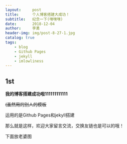 ```yaml
---
layout:     post
title:      个人博客搭建大成功！
subtitle:   纪念一下(嘿嘿嘿)
date:       2018-12-04
author:     李勇
header-img: img/post-8-27-1.jpg
catalog: true
tags:
    - blog
    - Github Pages
    - jekyll
    - imlowliness
---
```


## 1st ##
**我的博客搭建成功啦111111111111**

<s>(虽然用的别人的模板</s>

运用的是Github Pages和jekyll搭建

那么就是这样，欢迎大家留言交流，交换友链也是可以的哦！

下面放老婆图
